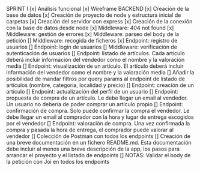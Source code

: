 SPRINT I
[x] Análisis funcional
[x] Wireframe
BACKEND
[x] Creación de la base de datos
[x] Creación de proyecto de node y estructura inicial de carpetas
[x] Creación del servidor con express
[x] Creación de la conexión con la base de datos desde node
[x] Middleware: 404 not found
[x] Middleware: gestión de errores
[x] Middleware: parseo del body de la petición
[] Middleware: recogida de ficheros
[x] Endpoint: registro de usuarios
[] Endpoint: login de usuarios
[] Middleware: verificación de autenticación de usuarios
[] Endpoint: listado de artículos. Cada artículo deberá incluir
información del vendedor como el nombre y la valoración media
[] Endpoint: visualización de un artículo. El artículo deberá incluir
información del vendedor como el nombre y la valoración media
[] Añadir la posibilidad de mandar filtros por query params al
endpoint de listado de artículos (nombre, categoría, localidad y
precio)
[] Endpoint: creación de un artículo
[] Endpoint: actualización del perfil de un usuario
[] Endpoint: propuesta de compra de un artículo. Le debe llegar un
email al vendedor. Un usuario no debería de poder comprar un
artículo propio
[] Endpoint: confirmación de compra. Solo puede confirmar la
compra el vendedor. Le debe llegar un email al comprador con la
hora y lugar de entrega escogidos por el vendedor
[] Endpoint: valoración de compra. Una vez confirmada la compra y
pasada la hora de entrega, el comprador puede valorar al vendedor
[] Colección de Postman con todos los endpoints
[] Creación de una breve documentación en un fichero
README.md. Esta documentación debe incluir al menos una breve
descripción de la app, los pasos para arrancar el proyecto y el listado
de endpoints
[] NOTAS: Validar el body de la petición con Joi en todos los endpoints
